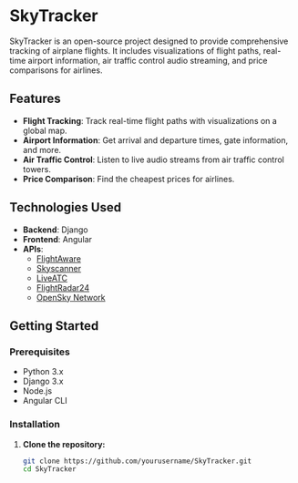 # SkyTracker

SkyTracker is an open-source project designed to provide comprehensive tracking of airplane flights. It includes visualizations of flight paths, real-time airport information, air traffic control audio streaming, and price comparisons for airlines.

## Features

- **Flight Tracking**: Track real-time flight paths with visualizations on a global map.
- **Airport Information**: Get arrival and departure times, gate information, and more.
- **Air Traffic Control**: Listen to live audio streams from air traffic control towers.
- **Price Comparison**: Find the cheapest prices for airlines.

## Technologies Used

- **Backend**: Django
- **Frontend**: Angular
- **APIs**:
  - [FlightAware](https://rapidapi.com/flightaware)
  - [Skyscanner](https://rapidapi.com/skyscanner)
  - [LiveATC](https://www.liveatc.net/)
  - [FlightRadar24](https://www.flightradar24.com/)
  - [OpenSky Network](https://opensky-network.org/)

## Getting Started

### Prerequisites

- Python 3.x
- Django 3.x
- Node.js
- Angular CLI

### Installation

1. **Clone the repository:**
   ```bash
   git clone https://github.com/yourusername/SkyTracker.git
   cd SkyTracker
